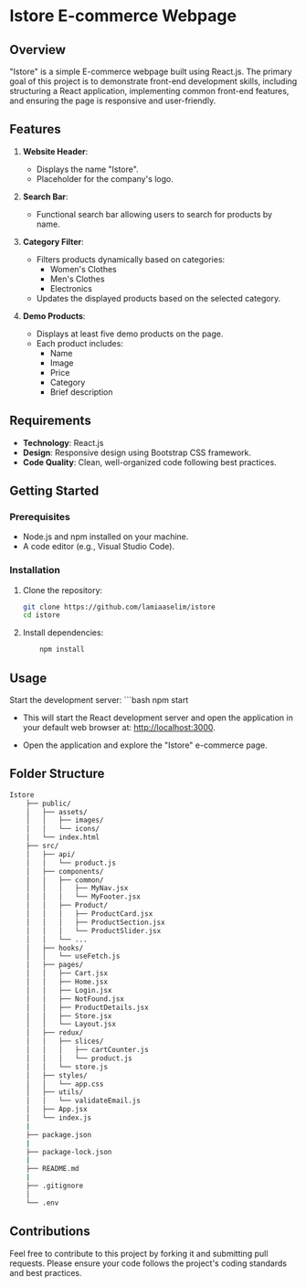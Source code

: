 # Istore E-commerce Webpage

## Overview

"Istore" is a simple E-commerce webpage built using React.js. The primary goal of this project is to demonstrate front-end development skills, including structuring a React application, implementing common front-end features, and ensuring the page is responsive and user-friendly.

## Features

1. **Website Header**:
   - Displays the name "Istore".
   - Placeholder for the company's logo.

2. **Search Bar**:
   - Functional search bar allowing users to search for products by name.

3. **Category Filter**:
   - Filters products dynamically based on categories:
     - Women's Clothes
     - Men's Clothes
     - Electronics
   - Updates the displayed products based on the selected category.

4. **Demo Products**:
   - Displays at least five demo products on the page.
   - Each product includes:
     - Name
     - Image
     - Price
     - Category
     - Brief description

## Requirements

- **Technology**: React.js
- **Design**: Responsive design using Bootstrap CSS framework.
- **Code Quality**: Clean, well-organized code following best practices.

## Getting Started

### Prerequisites

- Node.js and npm installed on your machine.
- A code editor (e.g., Visual Studio Code).

### Installation

1. Clone the repository:

   ```bash
   git clone https://github.com/lamiaaselim/istore
   cd istore

2. Install dependencies:

    ```bash
        npm install

## Usage

Start the development server:
    ```bash
        npm start

- This will start the React development server and open the application in your default web browser at: <http://localhost:3000>.

- Open the application and explore the "Istore" e-commerce page.

## Folder Structure

```sh
Istore
    ├── public/  
    │   ├── assets/
    │   │   ├── images/
    │   │   └── icons/
    │   └── index.html
    ├── src/
    │   ├── api/
    │   │   └── product.js
    │   ├── components/
    │   │   ├── common/
    │   │   │   ├── MyNav.jsx
    │   │   │   └── MyFooter.jsx
    │   │   ├── Product/
    │   │   │   ├── ProductCard.jsx
    │   │   │   ├── ProductSection.jsx
    │   │   │   └── ProductSlider.jsx
    │   │   └── ...
    │   ├── hooks/
    │   │   └── useFetch.js
    │   ├── pages/
    │   │   ├── Cart.jsx
    │   │   ├── Home.jsx
    │   │   ├── Login.jsx
    │   │   ├── NotFound.jsx
    │   │   ├── ProductDetails.jsx
    │   │   ├── Store.jsx
    │   │   └── Layout.jsx
    │   ├── redux/
    │   │   ├── slices/
    │   │   │   ├── cartCounter.js
    │   │   │   └── product.js
    │   │   └── store.js
    │   ├── styles/
    │   │   └── app.css
    │   ├── utils/
    │   │   └── validateEmail.js
    │   ├── App.jsx
    │   └── index.js
    |
    ├── package.json
    |
    ├── package-lock.json
    |
    ├── README.md
    |
    ├── .gitignore
    │
    └── .env
```

## Contributions

Feel free to contribute to this project by forking it and submitting pull requests. Please ensure your code follows the project's coding standards and best practices.
